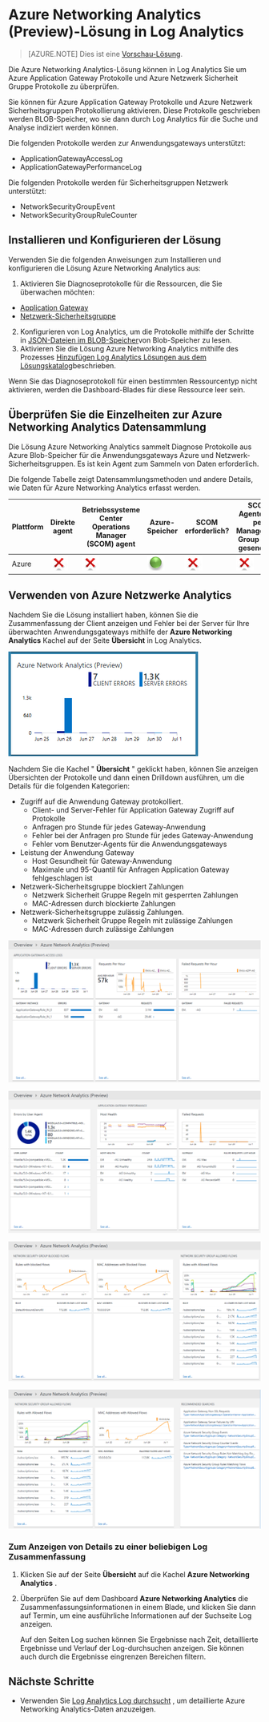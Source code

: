 <properties
    pageTitle="Azure Analytics Networking-Lösung in Log Analytics | Microsoft Azure"
    description="Die Azure Networking Analytics-Lösung können in Log Analytics Sie um Protokolle von Azure Netzwerk Sicherheit und Azure Application Gateway Protokolle zu überprüfen."
    services="log-analytics"
    documentationCenter=""
    authors="richrundmsft"
    manager="jochan"
    editor=""/>

<tags
    ms.service="log-analytics"
    ms.workload="na"
    ms.tgt_pltfrm="na"
    ms.devlang="na"
    ms.topic="article"
    ms.date="07/05/2016"
    ms.author="richrund"/>

# <a name="azure-networking-analytics-preview-solution-in-log-analytics"></a>Azure Networking Analytics (Preview)-Lösung in Log Analytics

>[AZURE.NOTE] Dies ist eine [Vorschau-Lösung](log-analytics-add-solutions.md#log-analytics-preview-solutions-and-features).

Die Azure Networking Analytics-Lösung können in Log Analytics Sie um Azure Application Gateway Protokolle und Azure Netzwerk Sicherheit Gruppe Protokolle zu überprüfen.

Sie können für Azure Application Gateway Protokolle und Azure Netzwerk Sicherheitsgruppen Protokollierung aktivieren. Diese Protokolle geschrieben werden BLOB-Speicher, wo sie dann durch Log Analytics für die Suche und Analyse indiziert werden können.

Die folgenden Protokolle werden zur Anwendungsgateways unterstützt:

+ ApplicationGatewayAccessLog
+ ApplicationGatewayPerformanceLog

Die folgenden Protokolle werden für Sicherheitsgruppen Netzwerk unterstützt:

+ NetworkSecurityGroupEvent
+ NetworkSecurityGroupRuleCounter

## <a name="install-and-configure-the-solution"></a>Installieren und Konfigurieren der Lösung

Verwenden Sie die folgenden Anweisungen zum Installieren und konfigurieren die Lösung Azure Networking Analytics aus:

1.  Aktivieren Sie Diagnoseprotokolle für die Ressourcen, die Sie überwachen möchten:
  + [Application Gateway](../application-gateway/application-gateway-diagnostics.md)
  + [Netzwerk-Sicherheitsgruppe](../virtual-network/virtual-network-nsg-manage-log.md)
2.  Konfigurieren von Log Analytics, um die Protokolle mithilfe der Schritte in [JSON-Dateien im BLOB-Speicher](../log-analytics/log-analytics-azure-storage-json.md)von Blob-Speicher zu lesen.
3.  Aktivieren Sie die Lösung Azure Networking Analytics mithilfe des Prozesses [Hinzufügen Log Analytics Lösungen aus dem Lösungskatalog](log-analytics-add-solutions.md)beschrieben.  

Wenn Sie das Diagnoseprotokoll für einen bestimmten Ressourcentyp nicht aktivieren, werden die Dashboard-Blades für diese Ressource leer sein.

## <a name="review-azure-networking-analytics-data-collection-details"></a>Überprüfen Sie die Einzelheiten zur Azure Networking Analytics Datensammlung

Die Lösung Azure Networking Analytics sammelt Diagnose Protokolle aus Azure Blob-Speicher für die Anwendungsgateways Azure und Netzwerk-Sicherheitsgruppen.
Es ist kein Agent zum Sammeln von Daten erforderlich.

Die folgende Tabelle zeigt Datensammlungsmethoden und andere Details, wie Daten für Azure Networking Analytics erfasst werden.

| Plattform | Direkte agent | Betriebssysteme Center Operations Manager (SCOM) agent | Azure-Speicher | SCOM erforderlich? | SCOM Agentdaten per Management Group unter gesendeten | Häufigkeit Collection |
|---|---|---|---|---|---|---|
|Azure|![Nein](./media/log-analytics-azure-networking/oms-bullet-red.png)|![Nein](./media/log-analytics-azure-networking/oms-bullet-red.png)|![Ja](./media/log-analytics-azure-networking/oms-bullet-green.png)|            ![Nein](./media/log-analytics-azure-networking/oms-bullet-red.png)|![Nein](./media/log-analytics-azure-networking/oms-bullet-red.png)| 10 Minuten|

## <a name="use-azure-networking-analytics"></a>Verwenden von Azure Netzwerke Analytics

Nachdem Sie die Lösung installiert haben, können Sie die Zusammenfassung der Client anzeigen und Fehler bei der Server für Ihre überwachten Anwendungsgateways mithilfe der **Azure Networking Analytics** Kachel auf der Seite **Übersicht** in Log Analytics.

![Abbildung des Azure Networking Analytics-Kachel](./media/log-analytics-azure-networking/log-analytics-azurenetworking-tile.png)

Nachdem Sie die Kachel " **Übersicht** " geklickt haben, können Sie anzeigen Übersichten der Protokolle und dann einen Drilldown ausführen, um die Details für die folgenden Kategorien:

+ Zugriff auf die Anwendung Gateway protokolliert.
  - Client- und Server-Fehler für Application Gateway Zugriff auf Protokolle
  - Anfragen pro Stunde für jedes Gateway-Anwendung
  - Fehler bei der Anfragen pro Stunde für jedes Gateway-Anwendung
  - Fehler vom Benutzer-Agents für die Anwendungsgateways
+ Leistung der Anwendung Gateway
  - Host Gesundheit für Gateway-Anwendung
  - Maximale und 95-Quantil für Anfragen Application Gateway fehlgeschlagen ist
+ Netzwerk-Sicherheitsgruppe blockiert Zahlungen
  - Netzwerk Sicherheit Gruppe Regeln mit gesperrten Zahlungen
  - MAC-Adressen durch blockierte Zahlungen
+ Netzwerk-Sicherheitsgruppe zulässig Zahlungen.
  - Netzwerk Sicherheit Gruppe Regeln mit zulässige Zahlungen
  - MAC-Adressen durch zulässige Zahlungen


![Abbildung des Azure Networking Analytics-dashboard](./media/log-analytics-azure-networking/log-analytics-azurenetworking01.png)

![Abbildung des Azure Networking Analytics-dashboard](./media/log-analytics-azure-networking/log-analytics-azurenetworking02.png)

![Abbildung des Azure Networking Analytics-dashboard](./media/log-analytics-azure-networking/log-analytics-azurenetworking03.png)

![Abbildung des Azure Networking Analytics-dashboard](./media/log-analytics-azure-networking/log-analytics-azurenetworking04.png)

### <a name="to-view-details-for-any-log-summary"></a>Zum Anzeigen von Details zu einer beliebigen Log Zusammenfassung

1. Klicken Sie auf der Seite **Übersicht** auf die Kachel **Azure Networking Analytics** .
2. Überprüfen Sie auf dem Dashboard **Azure Networking Analytics** die Zusammenfassungsinformationen in einem Blade, und klicken Sie dann auf Termin, um eine ausführliche Informationen auf der Suchseite Log anzeigen.

    Auf den Seiten Log suchen können Sie Ergebnisse nach Zeit, detaillierte Ergebnisse und Verlauf der Log-durchsuchen anzeigen. Sie können auch durch die Ergebnisse eingrenzen Bereichen filtern.

## <a name="next-steps"></a>Nächste Schritte

- Verwenden Sie [Log Analytics Log durchsucht](log-analytics-log-searches.md) , um detaillierte Azure Networking Analytics-Daten anzuzeigen.
